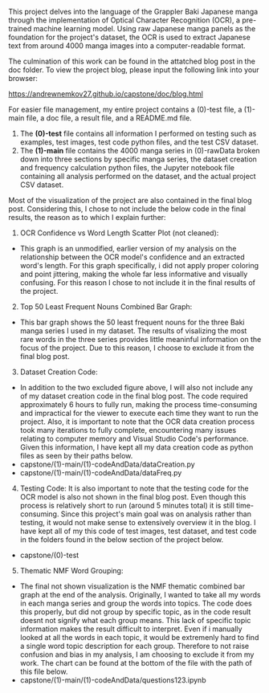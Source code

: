 This project delves into the language of the Grappler Baki Japanese manga through the implementation of Optical Character Recognition (OCR), a pre-trained machine learning model. Using raw Japanese manga panels as the foundation for the project's dataset, the OCR is used to extract Japanese text from around 4000 manga images into a computer-readable format. 

The culmination of this work can be found in the attatched blog post in the doc folder. To view the project blog, please input the following link into your browser:

https://andrewnemkov27.github.io/capstone/doc/blog.html

For easier file management, my entire project contains a (0)-test file, a (1)-main file, a doc file, a result file, and a README.md file. 
1. The **(0)-test** file contains all information I performed on testing such as examples, test images, test code python files, and the test CSV dataset.
2. The **(1)-main** file contains the 4000 manga series in (0)-rawData broken down into three sections by specific manga series, the dataset creation and frequency calculation python files, the Jupyter notebook file containing all analysis performed on the dataset, and the actual project CSV dataset.

Most of the visualization of the project are also contained in the final blog post. Considering this, I chose to not include the below code in the final results, the reason as to which I explain further:

1. OCR Confidence vs Word Length Scatter Plot (not cleaned):
- This graph is an unmodified, earlier version of my analysis on the relationship between the OCR model's confidence and an extracted word's length. For this graph specifically, i did not apply proper coloring and point jittering, making the whole far less informative and visually confusing. For this reason I chose to not include it in the final results of the project.

2. Top 50 Least Frequent Nouns Combined Bar Graph:
- This bar graph shows the 50 least frequent nouns for the three Baki manga series I used in my dataset. The results of visalizing the most rare words in the three series provides little meaninful information on the focus of the project. Due to this reason, I choose to exclude it from the final blog post.

3. Dataset Creation Code:
- In addition to the two excluded figure above, I will also not include any of my dataset creation code in the final blog post. The code required approximately 6 hours to fully run, making the process time-consuming and impractical for the viewer to execute each time they want to run the project. Also, it is important to note that the OCR data creation process took many iterations to fully complete, encountering many issues relating to computer memory and Visual Studio Code's performance. Given this information, I have kept all my data creation code as python files as seen by their paths below.
- capstone/(1)-main/(1)-codeAndData/dataCreation.py
- capstone/(1)-main/(1)-codeAndData/dataFreq.py

4. Testing Code:
It is also important to note that the testing code for the OCR model is also not shown in the final blog post. Even though this process is relatively short to run (around 5 minutes total) it is still time-consuming. Since this project's main goal was on analysis rather than testing, it would not make sense to extensively overview it in the blog. I have kept all of my this code of test images, test dataset, and test code in the folders found in the below section of the project below.
- capstone/(0)-test

5. Thematic NMF Word Grouping:
- The final not shown visualization is the NMF thematic combined bar graph at the end of the analysis. Originally, I wanted to take all my words in each manga series and group the words into topics. The code does this properly, but did not group by specific topic, as in the code result doesnt not signify what each group means. This lack of specific topic information makes the result difficult to interpret. Even if i manually looked at all the words in each topic, it would be extremenly hard to find a single word topic description for each group. Therefore to not raise confusion and bias in my analysis, I am choosing to exclude it from my work. The chart can be found at the bottom of the file with the path of this file below.
- capstone/(1)-main/(1)-codeAndData/questions123.ipynb